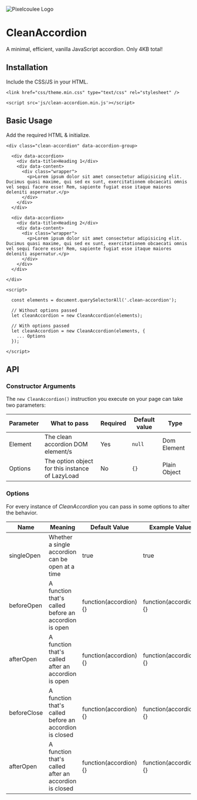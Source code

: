 ![Pixelcoulee Logo](https://siasky.net/CAAk1s1Tp9-H7uD2451VkcY-GioOLo_kudmSrvU-DH2aOQ)

# CleanAccordion
A minimal, efficient, vanilla JavaScript accordion. Only 4KB total!

## Installation
Include the CSS/JS in your HTML.

```
<link href="css/theme.min.css" type="text/css" rel="stylesheet" />
```
```
<script src='js/clean-accordion.min.js'></script>
```

## Basic Usage
Add the required HTML & initialize.
```
<div class="clean-accordion" data-accordion-group>

  <div data-accordion>
    <div data-title>Heading 1</div>
    <div data-content>
      <div class="wrapper">
        <p>Lorem ipsum dolor sit amet consectetur adipisicing elit. Ducimus quasi maxime, qui sed ex sunt, exercitationem obcaecati omnis vel sequi facere esse! Rem, sapiente fugiat esse itaque maiores deleniti aspernatur.</p>
      </div>
    </div>
  </div>

  <div data-accordion>
    <div data-title>Heading 2</div>
    <div data-content>
      <div class="wrapper">
        <p>Lorem ipsum dolor sit amet consectetur adipisicing elit. Ducimus quasi maxime, qui sed ex sunt, exercitationem obcaecati omnis vel sequi facere esse! Rem, sapiente fugiat esse itaque maiores deleniti aspernatur.</p>
      </div>
    </div>
  </div>

</div>
```
```
<script>

  const elements = document.querySelectorAll('.clean-accordion');

  // Without options passed
  let cleanAccordion = new CleanAccordion(elements);

  // With options passed
  let cleanAccordion = new CleanAccordion(elements, {
    ... Options
  });

</script>
```

## API
### Constructor Arguments
The `new CleanAccordion()` instruction you execute on your page can take two parameters:

| Parameter | What to pass | Required | Default value | Type |
| --------- | ------------ | -------- | ------------- | ---- |
| Element | The clean accordion DOM element/s | Yes | `null` | Dom Element |
| Options | The option object for this instance of LazyLoad | No | `{}` | Plain Object |

### Options
For every instance of *CleanAccordion* you can pass in some options to alter the behavior.

| Name | Meaning | Default Value | Example Value |
| ---- | ------- | ------------- | ------------- |
| singleOpen | Whether a single accordion can be open at a time | true | true |
| beforeOpen | A function that's called before an accordion is open | function(accordion) {} | function(accordion) {} |
| afterOpen | A function that's called after an accordion is open | function(accordion) {} | function(accordion) {} |
| beforeClose | A function that's called before an accordion is closed | function(accordion) {} | function(accordion) {} |
| afterOpen | A function that's called after an accordion is closed | function(accordion) {} | function(accordion) {} |